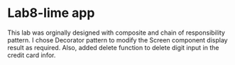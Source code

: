 # Lab8-lime app
This lab was orginally designed with composite and chain of responsibility pattern. I chose Decorator pattern to modify the Screen component display result as required. Also, added delete function to delete digit input in the credit card infor.
